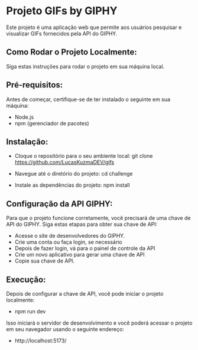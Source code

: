 # Projeto GIFs by GIPHY

Este projeto é uma aplicação web que permite aos usuários pesquisar e visualizar GIFs fornecidos pela API do GIPHY.

## Como Rodar o Projeto Localmente:

Siga estas instruções para rodar o projeto em sua máquina local.

## Pré-requisitos:

Antes de começar, certifique-se de ter instalado o seguinte em sua máquina:

- Node.js
- npm (gerenciador de pacotes)

## Instalação:

- Cloque o repositório para o seu ambiente local:
  git clone https://github.com/LucasKuzmaDEV/gifs

- Navegue até o diretório do projeto:
  cd challenge

- Instale as dependências do projeto:
  npm install

## Configuração da API GIPHY:

Para que o projeto funcione corretamente, você precisará de uma chave de API do GIPHY. Siga estas etapas para obter sua chave de API:

- Acesse o site de desenvolvedores do GIPHY.
- Crie uma conta ou faça login, se necessário
- Depois de fazer login, vá para o painel de controle da API
- Crie um novo aplicativo para gerar uma chave de API
- Copie sua chave de API.

## Execução:

Depois de configurar a chave de API, você pode iniciar o projeto localmente:

- npm run dev

Isso iniciará o servidor de desenvolvimento e você poderá acessar o projeto em seu navegador usando o seguinte endereço:

- http://localhost:5173/
